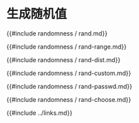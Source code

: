 # 生成随机值

{{#include randomness / rand.md}}

{{#include randomness / rand-range.md}}

{{#include randomness / rand-dist.md}}

{{#include randomness / rand-custom.md}}

{{#include randomness / rand-passwd.md}}

{{#include randomness / rand-choose.md}}

{{#include ../links.md}}
